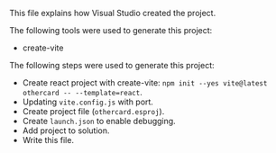 This file explains how Visual Studio created the project.

The following tools were used to generate this project:
- create-vite

The following steps were used to generate this project:
- Create react project with create-vite: `npm init --yes vite@latest othercard -- --template=react`.
- Updating `vite.config.js` with port.
- Create project file (`othercard.esproj`).
- Create `launch.json` to enable debugging.
- Add project to solution.
- Write this file.
